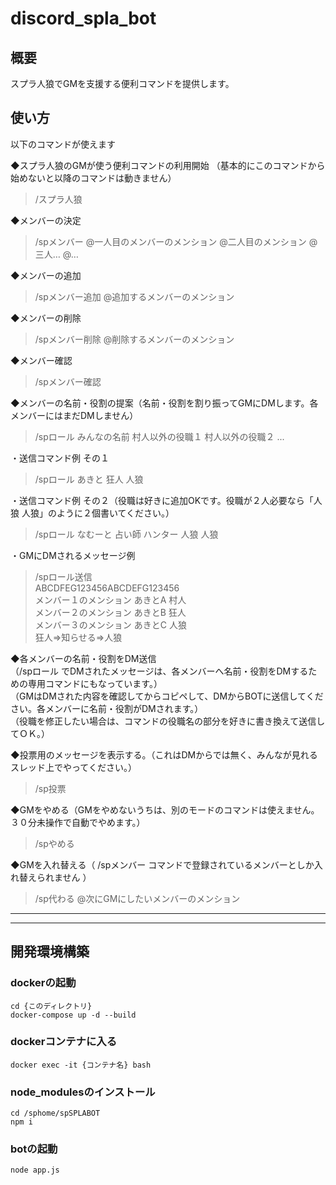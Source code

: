 # discord_spla_bot

## 概要
スプラ人狼でGMを支援する便利コマンドを提供します。

## 使い方

以下のコマンドが使えます 

◆スプラ人狼のGMが使う便利コマンドの利用開始
（基本的にこのコマンドから始めないと以降のコマンドは動きません）
> /スプラ人狼

◆メンバーの決定
> /spメンバー @一人目のメンバーのメンション @二人目のメンション @三人… @…

◆メンバーの追加
> /spメンバー追加 @追加するメンバーのメンション

◆メンバーの削除
> /spメンバー削除 @削除するメンバーのメンション

◆メンバー確認
> /spメンバー確認


◆メンバーの名前・役割の提案（名前・役割を割り振ってGMにDMします。各メンバーにはまだDMしません）
> /spロール みんなの名前 村人以外の役職１ 村人以外の役職２ ...

・送信コマンド例 その１
> /spロール あきと 狂人 人狼 

・送信コマンド例 その２（役職は好きに追加OKです。役職が２人必要なら「人狼 人狼」のように２個書いてください。）
> /spロール なむーと 占い師 ハンター 人狼 人狼

・GMにDMされるメッセージ例
> /spロール送信  
ABCDFEG123456ABCDEFG123456  
メンバー１のメンション あきとA 村人  
メンバー２のメンション あきとB 狂人  
メンバー３のメンション あきとC 人狼  
狂人=>知らせる=>人狼

◆各メンバーの名前・役割をDM送信  
（/spロール でDMされたメッセージは、各メンバーへ名前・役割をDMするための専用コマンドにもなっています。）  
（GMはDMされた内容を確認してからコピペして、DMからBOTに送信してください。各メンバーに名前・役割がDMされます。）  
（役職を修正したい場合は、コマンドの役職名の部分を好きに書き換えて送信してＯＫ。）

◆投票用のメッセージを表示する。（これはDMからでは無く、みんなが見れるスレッド上でやってください。）
> /sp投票

◆GMをやめる（GMをやめないうちは、別のモードのコマンドは使えません。３０分未操作で自動でやめます。）
> /spやめる

◆GMを入れ替える（ /spメンバー コマンドで登録されているメンバーとしか入れ替えられません ）
> /sp代わる @次にGMにしたいメンバーのメンション

---
---


## 開発環境構築

### dockerの起動
    cd {このディレクトリ}
    docker-compose up -d --build

### dockerコンテナに入る
    docker exec -it {コンテナ名} bash

### node_modulesのインストール
    cd /sphome/spSPLABOT
    npm i

### botの起動
    node app.js


